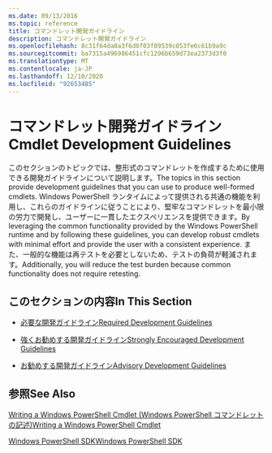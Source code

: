 ```yaml
---
ms.date: 09/13/2016
ms.topic: reference
title: コマンドレット開発ガイドライン
description: コマンドレット開発ガイドライン
ms.openlocfilehash: 8c31f64da0a3f6d8f03f09539c053fe6c61b9a9c
ms.sourcegitcommit: ba7315a496986451cfc1296b659d73ea2373d3f0
ms.translationtype: MT
ms.contentlocale: ja-JP
ms.lasthandoff: 12/10/2020
ms.locfileid: "92653485"
---
```

# <a name="cmdlet-development-guidelines"></a><span data-ttu-id="5604a-103">コマンドレット開発ガイドライン</span><span class="sxs-lookup"><span data-stu-id="5604a-103">Cmdlet Development Guidelines</span></span>

<span data-ttu-id="5604a-104">このセクションのトピックでは、整形式のコマンドレットを作成するために使用できる開発ガイドラインについて説明します。</span><span class="sxs-lookup"><span data-stu-id="5604a-104">The topics in this section provide development guidelines that you can use to produce well-formed cmdlets.</span></span> <span data-ttu-id="5604a-105">Windows PowerShell ランタイムによって提供される共通の機能を利用し、これらのガイドラインに従うことにより、堅牢なコマンドレットを最小限の労力で開発し、ユーザーに一貫したエクスペリエンスを提供できます。</span><span class="sxs-lookup"><span data-stu-id="5604a-105">By leveraging the common functionality provided by the Windows PowerShell runtime and by following these guidelines, you can develop robust cmdlets with minimal effort and provide the user with a consistent experience.</span></span> <span data-ttu-id="5604a-106">また、一般的な機能は再テストを必要としないため、テストの負荷が軽減されます。</span><span class="sxs-lookup"><span data-stu-id="5604a-106">Additionally, you will reduce the test burden because common functionality does not require retesting.</span></span>

## <a name="in-this-section"></a><span data-ttu-id="5604a-107">このセクションの内容</span><span class="sxs-lookup"><span data-stu-id="5604a-107">In This Section</span></span>

- [<span data-ttu-id="5604a-108">必要な開発ガイドライン</span><span class="sxs-lookup"><span data-stu-id="5604a-108">Required Development Guidelines</span></span>](./required-development-guidelines.md)

- [<span data-ttu-id="5604a-109">強くお勧めする開発ガイドライン</span><span class="sxs-lookup"><span data-stu-id="5604a-109">Strongly Encouraged Development Guidelines</span></span>](./strongly-encouraged-development-guidelines.md)

- [<span data-ttu-id="5604a-110">お勧めする開発ガイドライン</span><span class="sxs-lookup"><span data-stu-id="5604a-110">Advisory Development Guidelines</span></span>](./advisory-development-guidelines.md)

## <a name="see-also"></a><span data-ttu-id="5604a-111">参照</span><span class="sxs-lookup"><span data-stu-id="5604a-111">See Also</span></span>

[<span data-ttu-id="5604a-112">Writing a Windows PowerShell Cmdlet (Windows PowerShell コマンドレットの記述)</span><span class="sxs-lookup"><span data-stu-id="5604a-112">Writing a Windows PowerShell Cmdlet</span></span>](./writing-a-windows-powershell-cmdlet.md)

[<span data-ttu-id="5604a-113">Windows PowerShell SDK</span><span class="sxs-lookup"><span data-stu-id="5604a-113">Windows PowerShell SDK</span></span>](../windows-powershell-reference.md)
